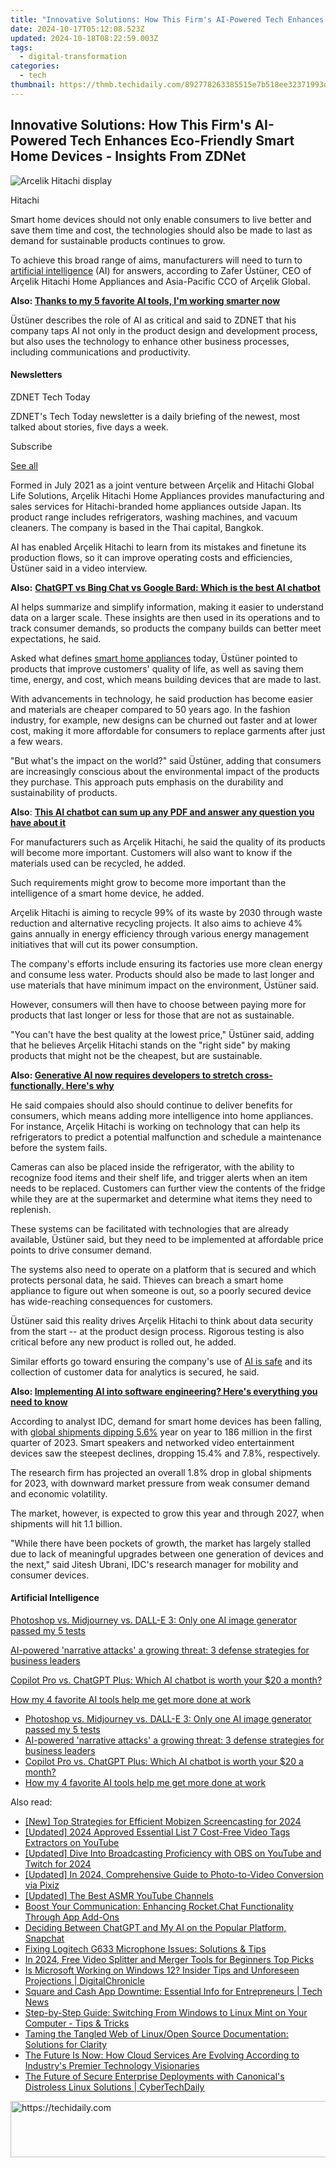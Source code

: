 ```yaml
---
title: "Innovative Solutions: How This Firm's AI-Powered Tech Enhances Eco-Friendly Smart Home Devices - Insights From ZDNet"
date: 2024-10-17T05:12:08.523Z
updated: 2024-10-18T08:22:59.003Z
tags:
  - digital-transformation
categories:
  - tech
thumbnail: https://thmb.techidaily.com/892778263385515e7b518ee32371993d4538db30fcfa28225c01631f4b2e459e.jpg
---
```


## Innovative Solutions: How This Firm's AI-Powered Tech Enhances Eco-Friendly Smart Home Devices - Insights From ZDNet

![Arcelik Hitachi display](https://www.zdnet.com/a/img/resize/292aae04c95c5f13b7f3972318107034b498bcaf/2024/01/03/1226623e-5e59-4432-8947-d218747b53bc/1683543500133.jpg?auto=webp&width=1280)

Hitachi

Smart home devices should not only enable consumers to live better and save them time and cost, the technologies should also be made to last as demand for sustainable products continues to grow. 

To achieve this broad range of aims, manufacturers will need to turn to [artificial intelligence](https://www.zdnet.com/article/what-is-ai-heres-everything-you-need-to-know-about-artificial-intelligence/) (AI) for answers, according to Zafer Üstüner, CEO of Arçelik Hitachi Home Appliances and Asia-Pacific CCO of Arçelik Global. 

**Also: [Thanks to my 5 favorite AI tools, I'm working smarter now](https://www.zdnet.com/article/my-5-favorite-ai-tools-for-work/)**

Üstüner describes the role of AI as critical and said to ZDNET that his company taps AI not only in the product design and development process, but also uses the technology to enhance other business processes, including communications and productivity. 

#### Newsletters

ZDNET Tech Today

ZDNET's Tech Today newsletter is a daily briefing of the newest, most talked about stories, five days a week.

 Subscribe

[See all](https://www.zdnet.com/newsletters/)

Formed in July 2021 as a joint venture between Arçelik and Hitachi Global Life Solutions, Arçelik Hitachi Home Appliances provides manufacturing and sales services for Hitachi-branded home appliances outside Japan. Its product range includes refrigerators, washing machines, and vacuum cleaners. The company is based in the Thai capital, Bangkok.

AI has enabled Arçelik Hitachi to learn from its mistakes and finetune its production flows, so it can improve operating costs and efficiencies, Üstüner said in a video interview. 

**Also:** [**ChatGPT vs Bing Chat vs Google Bard: Which is the best AI chatbot**](https://www.zdnet.com/article/chatgpt-vs-bing-chat-vs-google-bard-which-is-the-best-ai-chatbot/)

AI helps summarize and simplify information, making it easier to understand data on a larger scale. These insights are then used in its operations and to track consumer demands, so products the company builds can better meet expectations, he said. 

Asked what defines [smart home appliances](https://www.zdnet.com/home-and-office/smart-home/everything-you-need-to-start-a-smart-home-setup/) today, Üstüner pointed to products that improve customers' quality of life, as well as saving them time, energy, and cost, which means building devices that are made to last. 

With advancements in technology, he said production has become easier and materials are cheaper compared to 50 years ago. In the fashion industry, for example, new designs can be churned out faster and at lower cost, making it more affordable for consumers to replace garments after just a few wears. 

"But what's the impact on the world?" said Üstüner, adding that consumers are increasingly conscious about the environmental impact of the products they purchase. This approach puts emphasis on the durability and sustainability of products. 

**Also**: [**This AI chatbot can sum up any PDF and answer any question you have about it**](https://www.zdnet.com/article/this-ai-chatbot-can-sum-up-any-pdf-and-any-question-you-have-about-it/)

For manufacturers such as Arçelik Hitachi, he said the quality of its products will become more important. Customers will also want to know if the materials used can be recycled, he added. 

Such requirements might grow to become more important than the intelligence of a smart home device, he added. 

Arçelik Hitachi is aiming to recycle 99% of its waste by 2030 through waste reduction and alternative recycling projects. It also aims to achieve 4% gains annually in energy efficiency through various energy management initiatives that will cut its power consumption. 

The company's efforts include ensuring its factories use more clean energy and consume less water. Products should also be made to last longer and use materials that have minimum impact on the environment, Üstüner said. 

However, consumers will then have to choose between paying more for products that last longer or less for those that are not as sustainable. 

"You can't have the best quality at the lowest price," Üstüner said, adding that he believes Arçelik Hitachi stands on the "right side" by making products that might not be the cheapest, but are sustainable. 

**Also: [Generative AI now requires developers to stretch cross-functionally. Here's why](https://www.zdnet.com/article/generative-ai-now-requires-developers-to-stretch-cross-functionally-heres-why/)**

He said compaies should also should continue to deliver benefits for consumers, which means adding more intelligence into home appliances. For instance, Arçelik Hitachi is working on technology that can help its refrigerators to predict a potential malfunction and schedule a maintenance before the system fails. 

Cameras can also be placed inside the refrigerator, with the ability to recognize food items and their shelf life, and trigger alerts when an item needs to be replaced. Customers can further view the contents of the fridge while they are at the supermarket and determine what items they need to replenish. 

These systems can be facilitated with technologies that are already available, Üstüner said, but they need to be implemented at affordable price points to drive consumer demand. 

The systems also need to operate on a platform that is secured and which protects personal data, he said. Thieves can breach a smart home appliance to figure out when someone is out, so a poorly secured device has wide-reaching consequences for customers. 

Üstüner said this reality drives Arçelik Hitachi to think about data security from the start -- at the product design process. Rigorous testing is also critical before any new product is rolled out, he added. 

Similar efforts go toward ensuring the company's use of [AI is safe](https://www.zdnet.com/article/five-ways-to-use-ai-responsibly/) and its collection of customer data for analytics is secured, he said. 

**Also: [Implementing AI into software engineering? Here's everything you need to know](https://www.zdnet.com/article/implementing-ai-into-software-engineering-heres-everything-you-need-to-know/)**

According to analyst IDC, demand for smart home devices has been falling, with [global shipments dipping 5.6%](https://www.idc.com/getdoc.jsp?containerId=prUS50994923) year on year to 186 million in the first quarter of 2023\. Smart speakers and networked video entertainment devices saw the steepest declines, dropping 15.4% and 7.8%, respectively. 

The research firm has projected an overall 1.8% drop in global shipments for 2023, with downward market pressure from weak consumer demand and economic volatility. 

The market, however, is expected to grow this year and through 2027, when shipments will hit 1.1 billion.

"While there have been pockets of growth, the market has largely stalled due to lack of meaningful upgrades between one generation of devices and the next," said Jitesh Ubrani, IDC's research manager for mobility and consumer devices.

#### Artificial Intelligence

[Photoshop vs. Midjourney vs. DALL-E 3: Only one AI image generator passed my 5 tests](https://www.zdnet.com/article/is-photoshops-new-text-to-image-as-good-as-midjourney-and-dall-e-we-test-it-and-see/ "Photoshop vs. Midjourney vs. DALL-E 3: Only one AI image generator passed my 5 tests")

[AI-powered 'narrative attacks' a growing threat: 3 defense strategies for business leaders](https://www.zdnet.com/article/ai-powered-narrative-attacks-a-growing-threat-3-defense-strategies-for-business-leaders/ "AI-powered 'narrative attacks' a growing threat: 3 defense strategies for business leaders")

[Copilot Pro vs. ChatGPT Plus: Which AI chatbot is worth your $20 a month?](https://www.zdnet.com/article/copilot-pro-vs-chatgpt-plus-which-is-ai-chatbot-is-worth-your-20-a-month/ "Copilot Pro vs. ChatGPT Plus: Which AI chatbot is worth your $20 a month?")

[How my 4 favorite AI tools help me get more done at work](https://www.zdnet.com/article/how-my-4-favorite-ai-tools-help-me-get-more-done-at-work/ "How my 4 favorite AI tools help me get more done at work")

* [Photoshop vs. Midjourney vs. DALL-E 3: Only one AI image generator passed my 5 tests](https://www.zdnet.com/article/is-photoshops-new-text-to-image-as-good-as-midjourney-and-dall-e-we-test-it-and-see/ "Photoshop vs. Midjourney vs. DALL-E 3: Only one AI image generator passed my 5 tests")
* [AI-powered 'narrative attacks' a growing threat: 3 defense strategies for business leaders](https://www.zdnet.com/article/ai-powered-narrative-attacks-a-growing-threat-3-defense-strategies-for-business-leaders/ "AI-powered 'narrative attacks' a growing threat: 3 defense strategies for business leaders")
* [Copilot Pro vs. ChatGPT Plus: Which AI chatbot is worth your $20 a month?](https://www.zdnet.com/article/copilot-pro-vs-chatgpt-plus-which-is-ai-chatbot-is-worth-your-20-a-month/ "Copilot Pro vs. ChatGPT Plus: Which AI chatbot is worth your $20 a month?")
* [How my 4 favorite AI tools help me get more done at work](https://www.zdnet.com/article/how-my-4-favorite-ai-tools-help-me-get-more-done-at-work/ "How my 4 favorite AI tools help me get more done at work")

<ins class="adsbygoogle"
     style="display:block"
     data-ad-format="autorelaxed"
     data-ad-client="ca-pub-7571918770474297"
     data-ad-slot="1223367746"></ins>

<ins class="adsbygoogle"
     style="display:block"
     data-ad-client="ca-pub-7571918770474297"
     data-ad-slot="8358498916"
     data-ad-format="auto"
     data-full-width-responsive="true"></ins>

<span class="atpl-alsoreadstyle">Also read:</span>
<div><ul>
<li><a href="https://screen-recording.techidaily.com/new-top-strategies-for-efficient-mobizen-screencasting-for-2024/"><u>[New] Top Strategies for Efficient Mobizen Screencasting for 2024</u></a></li>
<li><a href="https://facebook-record-videos.techidaily.com/updated-2024-approved-essential-list-7-cost-free-video-tags-extractors-on-youtube/"><u>[Updated] 2024 Approved Essential List 7 Cost-Free Video Tags Extractors on YouTube</u></a></li>
<li><a href="https://screen-recording.techidaily.com/updated-dive-into-broadcasting-proficiency-with-obs-on-youtube-and-twitch-for-2024/"><u>[Updated] Dive Into Broadcasting Proficiency with OBS on YouTube and Twitch for 2024</u></a></li>
<li><a href="https://article-helps.techidaily.com/updated-in-2024-comprehensive-guide-to-photo-to-video-conversion-via-pixiz/"><u>[Updated] In 2024, Comprehensive Guide to Photo-to-Video Conversion via Pixiz</u></a></li>
<li><a href="https://youtube-tips.techidaily.com/ed-the-best-asmr-youtube-channels/"><u>[Updated] The Best ASMR YouTube Channels</u></a></li>
<li><a href="https://app-tips.techidaily.com/boost-your-communication-enhancing-rocketchat-functionality-through-app-add-ons/"><u>Boost Your Communication: Enhancing Rocket.Chat Functionality Through App Add-Ons</u></a></li>
<li><a href="https://tech-haven.techidaily.com/deciding-between-chatgpt-and-my-ai-on-the-popular-platform-snapchat/"><u>Deciding Between ChatGPT and My AI on the Popular Platform, Snapchat</u></a></li>
<li><a href="https://sound-issues.techidaily.com/fixing-logitech-g633-microphone-issues-solutions-and-tips/"><u>Fixing Logitech G633 Microphone Issues: Solutions & Tips</u></a></li>
<li><a href="https://ai-vdieo-software.techidaily.com/in-2024-free-video-splitter-and-merger-tools-for-beginners-top-picks/"><u>In 2024, Free Video Splitter and Merger Tools for Beginners Top Picks</u></a></li>
<li><a href="https://app-tips.techidaily.com/is-microsoft-working-on-windows-12-insider-tips-and-unforeseen-projections-digitalchronicle/"><u>Is Microsoft Working on Windows 12? Insider Tips and Unforeseen Projections | DigitalChronicle</u></a></li>
<li><a href="https://app-tips.techidaily.com/square-and-cash-app-downtime-essential-info-for-entrepreneurs-tech-news/"><u>Square and Cash App Downtime: Essential Info for Entrepreneurs | Tech News</u></a></li>
<li><a href="https://app-tips.techidaily.com/step-by-step-guide-switching-from-windows-to-linux-mint-on-your-computer-tips-and-tricks/"><u>Step-by-Step Guide: Switching From Windows to Linux Mint on Your Computer - Tips & Tricks</u></a></li>
<li><a href="https://app-tips.techidaily.com/taming-the-tangled-web-of-linuxopen-source-documentation-solutions-for-clarity/"><u>Taming the Tangled Web of Linux/Open Source Documentation: Solutions for Clarity</u></a></li>
<li><a href="https://app-tips.techidaily.com/the-future-is-now-how-cloud-services-are-evolving-according-to-industrys-premier-technology-visionaries/"><u>The Future Is Now: How Cloud Services Are Evolving According to Industry's Premier Technology Visionaries</u></a></li>
<li><a href="https://app-tips.techidaily.com/the-future-of-secure-enterprise-deployments-with-canonicals-distroless-linux-solutions-cybertechdaily/"><u>The Future of Secure Enterprise Deployments with Canonical's Distroless Linux Solutions | CyberTechDaily</u></a></li>
</ul></div>

<!-- affiliate ads begin -->
<a href="https://ephamedtechinc.pxf.io/c/5597632/2126492/26400" target="_top" id="2126492">
  <img src="//a.impactradius-go.com/display-ad/26400-2126492" border="0" alt="https://techidaily.com" width="640" height="90"/>
</a>
<img height="0" width="0" src="https://ephamedtechinc.pxf.io/i/5597632/2126492/26400" style="position:absolute;visibility:hidden;" border="0" />
<!-- affiliate ads end -->

